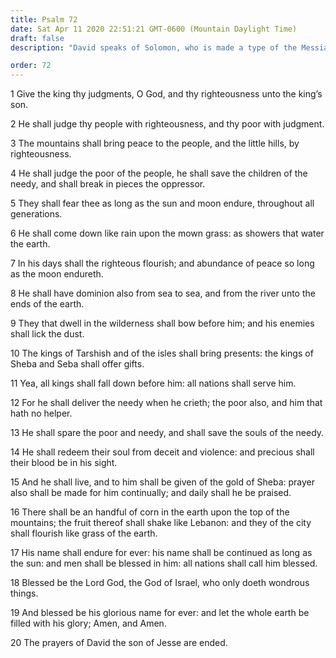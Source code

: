 ```yaml
---
title: Psalm 72
date: Sat Apr 11 2020 22:51:21 GMT-0600 (Mountain Daylight Time)
draft: false
description: "David speaks of Solomon, who is made a type of the Messiah—He will have dominion—His name will endure forever—All nations will call him blessed—The whole earth will be filled with the glory of the Lord."

order: 72
---
```

    
1 Give the king thy judgments, O God, and thy righteousness unto the king’s son.

2 He shall judge thy people with righteousness, and thy poor with judgment.

3 The mountains shall bring peace to the people, and the little hills, by righteousness.

4 He shall judge the poor of the people, he shall save the children of the needy, and shall break in pieces the oppressor.

5 They shall fear thee as long as the sun and moon endure, throughout all generations.

6 He shall come down like rain upon the mown grass: as showers that water the earth.

7 In his days shall the righteous flourish; and abundance of peace so long as the moon endureth.

8 He shall have dominion also from sea to sea, and from the river unto the ends of the earth.

9 They that dwell in the wilderness shall bow before him; and his enemies shall lick the dust.

10 The kings of Tarshish and of the isles shall bring presents: the kings of Sheba and Seba shall offer gifts.

11 Yea, all kings shall fall down before him: all nations shall serve him.

12 For he shall deliver the needy when he crieth; the poor also, and him that hath no helper.

13 He shall spare the poor and needy, and shall save the souls of the needy.

14 He shall redeem their soul from deceit and violence: and precious shall their blood be in his sight.

15 And he shall live, and to him shall be given of the gold of Sheba: prayer also shall be made for him continually; and daily shall he be praised.

16 There shall be an handful of corn in the earth upon the top of the mountains; the fruit thereof shall shake like Lebanon: and they of the city shall flourish like grass of the earth.

17 His name shall endure for ever: his name shall be continued as long as the sun: and men shall be blessed in him: all nations shall call him blessed.

18 Blessed be the Lord God, the God of Israel, who only doeth wondrous things.

19 And blessed be his glorious name for ever: and let the whole earth be filled with his glory; Amen, and Amen.

20 The prayers of David the son of Jesse are ended.
